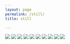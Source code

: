```yaml
---
layout: page
permalink: /still/
title: still

---
```


<!-- <div class="img_row">
  <img class="col two" src="/img/kae.jpg"/>
</div> -->
<!-- -->


<img src="{{ site.baseurl }}/img/SNAIL.png">

<img src="{{ site.baseurl }}/img/modular.png">

<img src="{{ site.baseurl }}/img/cookie2.png">

<img src="{{ site.baseurl }}/img/beach.jpg">

<img src="{{ site.baseurl }}/img/blue.png">

<img src="{{ site.baseurl }}/img/pup.jpg">

<img src="{{ site.baseurl }}/img/santanoni.jpg">

<img src="{{ site.baseurl }}/img/fireflower.jpg"> 

<img src="{{ site.baseurl }}/img/black.jpg">

<img src="{{ site.baseurl }}/img/giant.jpg">






<!-- [Smaller](http://25.io/smaller/) -->
